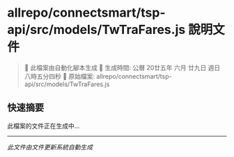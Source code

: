# allrepo/connectsmart/tsp-api/src/models/TwTraFares.js 說明文件

> 🚧 此檔案由自動化腳本生成
> 📅 生成時間: 公曆 20廿五年 六月 廿九日 週日 八時五分四秒
> 📂 原始檔案: allrepo/connectsmart/tsp-api/src/models/TwTraFares.js

## 快速摘要
此檔案的文件正在生成中...

<!-- 實際使用時，這裡會是 Claude Code 生成的完整文件內容 -->

---
*此文件由文件更新系統自動生成*
